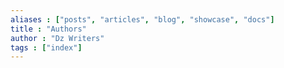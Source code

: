 ```yaml
---
aliases : ["posts", "articles", "blog", "showcase", "docs"]
title : "Authors"
author : "Dz Writers"
tags : ["index"]
---
```

